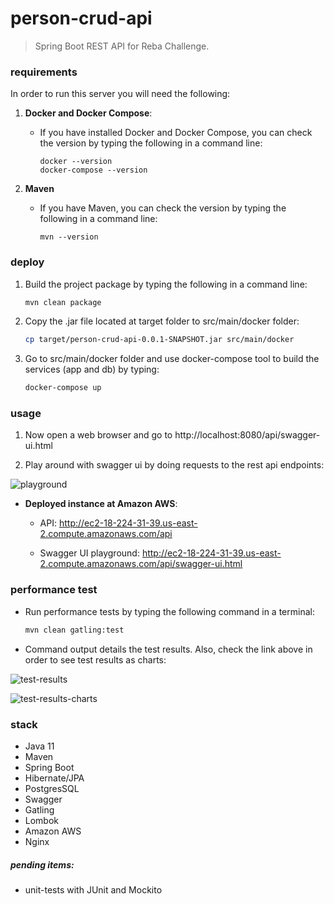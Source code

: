 # person-crud-api

> Spring Boot REST API for Reba Challenge. 

### requirements
In order to run this server you will need the following:

1. __Docker and Docker Compose__:
  
    * If you have installed Docker and Docker Compose, you can check the version by typing the following in a command line:
    
        ```
        docker --version
        docker-compose --version
        ```
2. __Maven__
    * If you have Maven, you can check the version by typing the following in a command line:
        ```
        mvn --version
        ```

### deploy

1. Build the project package by typing the following in a command line:
    ```bash
    mvn clean package
    ```

2. Copy the .jar file located at target folder to src/main/docker folder:

    ```bash
    cp target/person-crud-api-0.0.1-SNAPSHOT.jar src/main/docker
    ```
    
2. Go to src/main/docker folder and use docker-compose tool to build the services (app and db) by typing:

    ```bash
    docker-compose up
    ```
### usage

1. Now open a web browser and go to http://localhost:8080/api/swagger-ui.html

2. Play around with swagger ui by doing requests to the rest api endpoints:

![playground](https://i.imgur.com/8zyMGMy.png)

* __Deployed instance at Amazon AWS__:

    * API: http://ec2-18-224-31-39.us-east-2.compute.amazonaws.com/api
    
    * Swagger UI playground: http://ec2-18-224-31-39.us-east-2.compute.amazonaws.com/api/swagger-ui.html


### performance test

* Run performance tests by typing the following command in a terminal:
     ```bash
     mvn clean gatling:test
     ```

* Command output details the test results. Also, check the link above in order to see test results as charts:

![test-results](https://i.imgur.com/NBYj6rI.png)

![test-results-charts](https://i.imgur.com/AqYf6mH.png)

### stack
* Java 11
* Maven
* Spring Boot
* Hibernate/JPA
* PostgresSQL
* Swagger
* Gatling
* Lombok
* Amazon AWS
* Nginx

##### pending items:
* unit-tests with JUnit and Mockito
